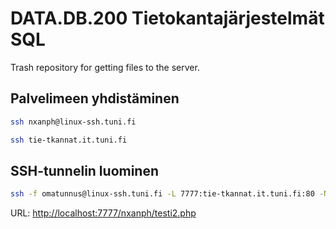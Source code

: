 # DATA.DB.200 Tietokantajärjestelmät SQL

Trash repository for getting files to the server.

## Palvelimeen yhdistäminen

```bash
ssh nxanph@linux-ssh.tuni.fi
```

```bash
ssh tie-tkannat.it.tuni.fi
```

## SSH-tunnelin luominen

```bash
ssh -f omatunnus@linux-ssh.tuni.fi -L 7777:tie-tkannat.it.tuni.fi:80 -N
```

URL: <http://localhost:7777/nxanph/testi2.php>
